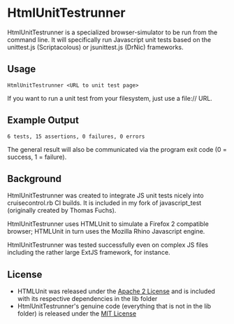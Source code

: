 HtmlUnitTestrunner
==================

HtmlUnitTestrunner is a specialized browser-simulator to be run from the command line. It will specifically run Javascript unit tests based on the unittest.js (Scriptacolous) or jsunittest.js (DrNic) frameworks.

Usage
-----

`HtmlUnitTestrunner <URL to unit test page>`

If you want to run a unit test from your filesystem, just use a file:// URL.

Example Output
--------------

`6 tests, 15 assertions, 0 failures, 0 errors`

The general result will also be communicated via the program exit code (0 = success, 1 = failure).

Background
----------
HtmlUnitTestrunner was created to integrate JS unit tests nicely into cruisecontrol.rb CI builds. It is included in my fork of javascript_test (originally created by Thomas Fuchs).

HtmlUnitTestrunner uses HTMLUnit to simulate a Firefox 2 compatible browser; HTMLUnit in turn uses the Mozilla Rhino Javascript engine.

HtmlUnitTestrunner was tested successfully even on complex JS files including the rather large ExtJS framework, for instance.

License
-------

* HTMLUnit was released under the [Apache 2 License][AP2LIC] and is included with its respective dependencies in the lib folder
* HtmlUnitTestrunner's genuine code (everything that is not in the lib folder) is released under the [MIT License][MITLIC]

[AP2LIC]: http://www.apache.org/licenses/LICENSE-2.0.txt
[MITLIC]: http://www.opensource.org/licenses/mit-license.php
